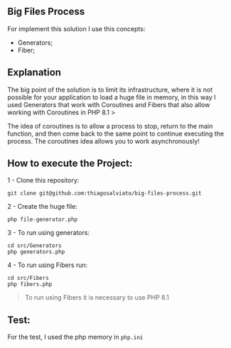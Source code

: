 ## Big Files Process

For implement this solution I use this concepts:
- Generators;
- Fiber;

## Explanation
The big point of the solution is to limit its infrastructure, where it is not possible for your application to load a huge file in memory, in this way
I used Generators that work with Coroutines and Fibers that also allow working with Coroutines in PHP 8.1 >

The idea of coroutines is to allow a process to stop, return to the main function, and then come back to the same point to continue executing the process.
The coroutines idea allows you to work asynchronously!

## How to execute the Project: 

1 - Clone this repository:
```shell
git clone git@github.com:thiagosalviato/big-files-process.git
```

2 - Create the huge file:
```shell
php file-generator.php
```

3 - To run using generators:
```shell 
cd src/Generators
php generators.php
```

4 - To run using Fibers run:
```shell 
cd src/Fibers
php fibers.php
```

>To run using Fibers it is necessary to use PHP 8.1

## Test:
For the test, I used the php memory in `php.ini`

